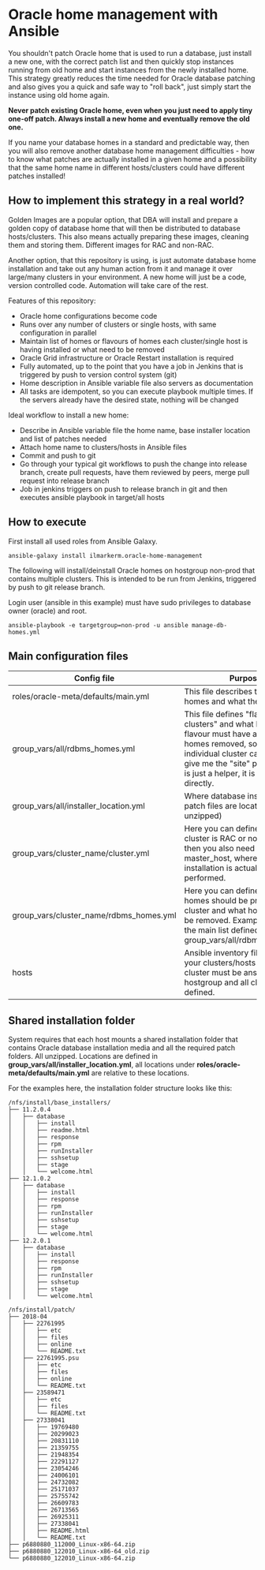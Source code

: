 # Oracle home management with Ansible

You shouldn't patch Oracle home that is used to run a database, just install a new one, with the correct patch list and then quickly stop instances running from old home and start instances from the newly installed home.
This strategy greatly reduces the time needed for Oracle database patching and also gives you a quick and safe way to "roll back", just simply start the instance using old home again.

**Never patch existing Oracle home, even when you just need to apply tiny one-off patch. Always install a new home and eventually remove the old one.**

If you name your database homes in a standard and predictable way, then you will also remove another database home management difficulties - how to know what patches are actually installed in a given home and a possibility that the same home name in different hosts/clusters could have different patches installed!

## How to implement this strategy in a real world?

Golden Images are a popular option, that DBA will install and prepare a golden copy of database home that will then be distributed to database hosts/clusters.
This also means actually preparing these images, cleaning them and storing them. Different images for RAC and non-RAC.

Another option, that this repository is using, is just automate database home installation and take out any human action from it and manage it over large/many clusters in your environment. A new home will just be a code, version controlled code. Automation will take care of the rest.

Features of this repository:
* Oracle home configurations become code
* Runs over any number of clusters or single hosts, with same configuration in parallel
* Maintain list of homes or flavours of homes each cluster/single host is having installed or what need to be removed
* Oracle Grid infrastructure or Oracle Restart installation is required
* Fully automated, up to the point that you have a job in Jenkins that is triggered by push to version control system (git)
* Home description in Ansible variable file also servers as documentation
* All tasks are idempotent, so you can execute playbook multiple times. If the servers already have the desired state, nothing will be changed

Ideal workflow to install a new home:
* Describe in Ansible variable file the home name, base installer location and list of patches needed
* Attach home name to clusters/hosts in Ansible files
* Commit and push to git
* Go through your typical git workflows to push the change into release branch, create pull requests, have them reviewed by peers, merge pull request into release branch
* Job in jenkins triggers on push to release branch in git and then executes ansible playbook in target/all hosts

## How to execute

First install all used roles from Ansible Galaxy.

```
ansible-galaxy install ilmarkerm.oracle-home-management
```

The following will install/deinstall Oracle homes on hostgroup non-prod that contains multiple clusters.
This is intended to be run from Jenkins, triggered by push to git release branch.

Login user (ansible in this example) must have sudo privileges to database owner (oracle) and root.

```
ansible-playbook -e targetgroup=non-prod -u ansible manage-db-homes.yml
```

## Main configuration files

| Config file | Purpose |
| --- | --- |
| roles/oracle-meta/defaults/main.yml | This file describes the Oracle homes and what they contain |
| group_vars/all/rdbms_homes.yml | This file defines "flavours of clusters" and what homes each flavour must have and what homes removed, so each individual cluster can just say give me the "site" package. This is just a helper, it is not used directly. |
| group_vars/all/installer_location.yml | Where database installer and patch files are located (and unzipped) |
| group_vars/cluster_name/cluster.yml | Here you can define, if this cluster is RAC or not. If RAC, then you also need to define the master_host, where the initial installation is actually performed. |
| group_vars/cluster_name/rdbms_homes.yml | Here you can define a list what homes should be present in the cluster and what homes should be removed. Example refers to the main list defined in group_vars/all/rdbms_homes.yml |
| hosts | Ansible inventory file, define your clusters/hosts here. Each cluster must be ansible hostgroup and all cluster nodes defined. |

## Shared installation folder

System requires that each host mounts a shared installation folder that contains Oracle database installation media and all the required patch folders. All unzipped.
Locations are defined in **group_vars/all/installer_location.yml**, all locations under **roles/oracle-meta/defaults/main.yml** are relative to these locations.

For the examples here, the installation folder structure looks like this:

```
/nfs/install/base_installers/
├── 11.2.0.4
│   ├── database
│   │   ├── install
│   │   ├── readme.html
│   │   ├── response
│   │   ├── rpm
│   │   ├── runInstaller
│   │   ├── sshsetup
│   │   ├── stage
│   │   └── welcome.html
├── 12.1.0.2
│   ├── database
│   │   ├── install
│   │   ├── response
│   │   ├── rpm
│   │   ├── runInstaller
│   │   ├── sshsetup
│   │   ├── stage
│   │   └── welcome.html
├── 12.2.0.1
│   ├── database
│   │   ├── install
│   │   ├── response
│   │   ├── rpm
│   │   ├── runInstaller
│   │   ├── sshsetup
│   │   ├── stage
│   │   └── welcome.html

/nfs/install/patch/
├── 2018-04
│   ├── 22761995
│   │   ├── etc
│   │   ├── files
│   │   ├── online
│   │   └── README.txt
│   ├── 22761995.psu
│   │   ├── etc
│   │   ├── files
│   │   ├── online
│   │   └── README.txt
│   ├── 23589471
│   │   ├── etc
│   │   ├── files
│   │   └── README.txt
│   ├── 27338041
│   │   ├── 19769480
│   │   ├── 20299023
│   │   ├── 20831110
│   │   ├── 21359755
│   │   ├── 21948354
│   │   ├── 22291127
│   │   ├── 23054246
│   │   ├── 24006101
│   │   ├── 24732082
│   │   ├── 25171037
│   │   ├── 25755742
│   │   ├── 26609783
│   │   ├── 26713565
│   │   ├── 26925311
│   │   ├── 27338041
│   │   ├── README.html
│   │   └── README.txt
├── p6880880_112000_Linux-x86-64.zip
├── p6880880_122010_Linux-x86-64_old.zip
└── p6880880_122010_Linux-x86-64.zip
```
